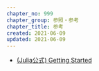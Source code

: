 ```yaml
---
chapter_no: 999
chapter_group: 参照・参考
chapter_title: 参考
created: 2021-06-09
updated: 2021-06-09
---
```

- [(Julia公式) Getting Started](https://docs.julialang.org/en/v1/manual/getting-started/)